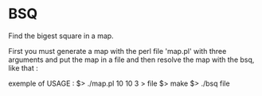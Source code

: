 # BSQ
Find the bigest square in a map.

First you must generate a map with the perl file 'map.pl' with three arguments and put the map in a file and then resolve the map with the bsq, like that :

exemple of USAGE :
$> ./map.pl 10 10 3 > file
$> make
$> ./bsq file
